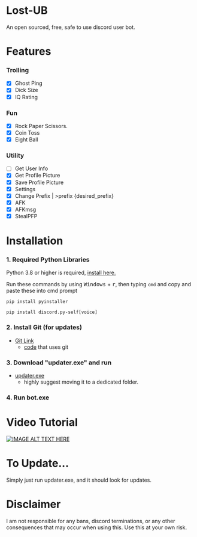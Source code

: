 # Lost-UB
 An open sourced, free, safe to use discord user bot.

# Features
### Trolling
- [x] Ghost Ping
- [x] Dick Size
- [x] IQ Rating

### Fun
- [x] Rock Paper Scissors.
- [x] Coin Toss
- [x] Eight Ball

### Utility
- [ ] Get User Info
- [x] Get Profile Picture
- [x] Save Profile Picture
- [x] Settings
- [x] Change Prefix | >prefix {desired_prefix}
- [x] AFK
- [x] AFKmsg
- [x] StealPFP

# Installation
### 1. Required Python Libraries
Python 3.8 or higher is required, [install here.](https://www.python.org/)

Run these commands by using <kbd>Windows</kbd> + <kbd>r</kbd>, 
then typing `cmd` and copy and paste these into cmd prompt
```
pip install pyinstaller
```
```
pip install discord.py-self[voice]
```
### 2. Install Git (for updates)
- [Git Link](https://git-scm.com/downloads)
  - [code](https://github.com/L-o-s-t/Lost-UB/blob/main/updater.py) that uses git
### 3. Download "updater.exe" and run
- [updater.exe](https://github.com/L-o-s-t/Lost-UB/releases/download/v2.0/updater.exe)
  - highly suggest moving it to a dedicated folder.
### 4. Run bot.exe

# Video Tutorial
[![IMAGE ALT TEXT HERE](https://img.youtube.com/vi/Fmbia_6jrI0/0.jpg)](https://www.youtube.com/watch?v=Fmbia_6jrI0)

# To Update...
Simply just run updater.exe, and it should look for updates.

# Disclaimer
I am not responsible for any bans, discord terminations, or any other consequences that may occur when using this.
Use this at your own risk.
